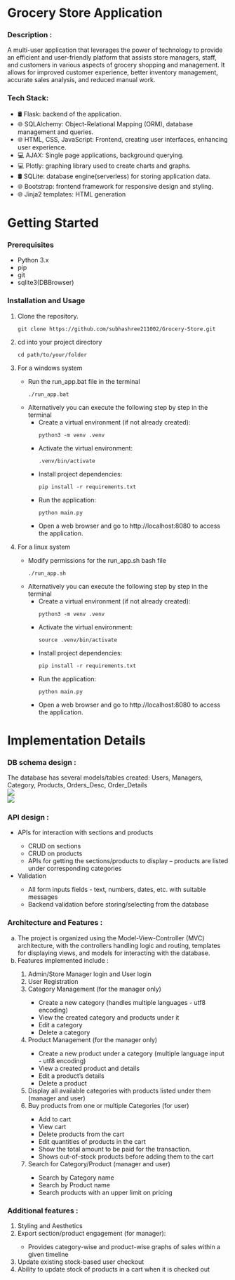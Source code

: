 <h1>Grocery Store Application</h1>
<h3>Description :</h3>
A multi-user application that leverages the power of technology to provide an efficient and user-friendly platform that assists store managers, staff, and customers in various aspects of grocery shopping and management. It allows for improved customer experience, better inventory management, accurate sales analysis, and reduced manual work.

<h3>Tech Stack:</h3>
<ul>
    <li>🛢  Flask: backend of the application.</li>
    <li>🌐 SQLAlchemy: Object-Relational Mapping (ORM), database management and queries.</li>
    <li>🌐 HTML, CSS, JavaScript: Frontend, creating user interfaces, enhancing user experience.</li>
    <li>💻 AJAX: Single page applications, background querying.</li>
    <li>💻 Plotly: graphing library used to create charts and graphs.</li>
    <li>🛢  SQLite: database engine(serverless) for storing application data.</li>
    <li>🌐 Bootstrap: frontend framework for responsive design and styling.</li>
    <li>🌐 Jinja2 templates: HTML generation</li>
</ul>

<h1>Getting Started</h1>
<h3>Prerequisites</h3>
<ul>
    <li>Python 3.x</li>
    <li>pip</li>
    <li>git</li>
    <li>sqlite3(DBBrowser)</li>
</ul>

 
<h3>Installation and Usage</h3>

1. Clone the repository.
    ```
    git clone https://github.com/subhashree211002/Grocery-Store.git
    ```
    
2. cd into your project directory
    ```
    cd path/to/your/folder
    ```
    
3.  For a windows system    
    - Run the run_app.bat file in the terminal
        ```
        ./run_app.bat
        ```
    - Alternatively you can execute the following step by step in the terminal
        - Create a virtual environment (if not already created):
          ```
          python3 -m venv .venv
          ```
        - Activate the virtual environment:
          ```
          .venv/bin/activate
          ```
        - Install project dependencies:
          ```
          pip install -r requirements.txt
          ```
        - Run the application:
          ```
          python main.py
          ```
        - Open a web browser and go to http://localhost:8080 to access the application.
          
        
4. For a linux system
    - Modify permissions for the run_app.sh bash file
        ```
        ./run_app.sh
        ```
    - Alternatively you can execute the following step by step in the terminal
        - Create a virtual environment (if not already created):
          ```
          python3 -m venv .venv
          ```
        - Activate the virtual environment:
          ```
          source .venv/bin/activate
          ```
        - Install project dependencies:
          ```
          pip install -r requirements.txt
          ```
        - Run the application:
          ```
          python main.py
          ```
        - Open a web browser and go to http://localhost:8080 to access the application.


<h1>Implementation Details</h1>
<h3>DB schema design : </h3>
    The database has several models/tables created: Users, Managers, Category, Products, Orders_Desc, Order_Details<br>
    <img src='https://github.com/subhashree211002/Grocery-Store/assets/67853431/d21301fc-24e4-474f-8951-691375c8ab38'><br>
    <img src='https://github.com/subhashree211002/Grocery-Store/assets/67853431/a7203b1d-b893-4694-afa5-e75a5cba8ea1'>



<h3>API design : </h3>
    <ul>
        <li>APIs for interaction with sections and products</li>
            <ul>
                <li>CRUD on sections</li>
                <li>CRUD on products</li>
                <li>APIs for getting the sections/products to display – products are listed under corresponding categories</li>
            </ul>
        <li>Validation</li>
            <ul>
                <li>All form inputs fields - text, numbers, dates, etc. with suitable messages</li>
                <li>Backend validation before storing/selecting from the database</li>
            </ul>
    </ul>

<h3>Architecture and Features : </h3>
    <ol type='a'>
        <li> The project is organized using the Model-View-Controller (MVC) architecture, with the controllers handling logic and routing, templates for displaying views, and models for interacting with the database. </li>
        <li>Features implemented include : </li>
            <ol>
                <li>Admin/Store Manager login and User login</li>
                <li>User Registration</li>
                <li>Category Management (for the manager only)</li>
                    <ul>
                        <li>Create a new category (handles multiple languages - utf8 encoding)</li>
                        <li>View the created category and products under it</li>
                        <li>Edit a category</li>
                        <li>Delete a category</li>
                    </ul>
                <li>Product Management (for the manager only)</li>
                    <ul>
                        <li>Create a new product under a category (multiple language input - utf8 encoding)</li>
                        <li>View a created product and details</li>
                        <li>Edit a product’s details</li>
                        <li>Delete a product</li>
                    </ul>
                <li>Display all available categories with products listed under them (manager and user)</li>
                <li>Buy products from one or multiple Categories (for user)</li>
                    <ul>
                        <li>Add to cart</li>
                        <li>View cart</li>
                        <li>Delete products from the cart</li>
                        <li>Edit quantities of products in the cart</li>
                        <li>Show the total amount to be paid for the transaction.</li>
                        <li>Shows out-of-stock products before adding them to the cart</li>
                    </ul>
                <li>Search for Category/Product (manager and user)</li>
                    <ul>
                        <li>Search by Category name</li>
                        <li>Search by Product name</li>
                        <li>Search products with an upper limit on pricing</li>
                    </ul>
            </ol>
    </ol>

<h3>Additional features : </h3>
    <ol>
        <li>Styling and Aesthetics</li>
        <li>Export section/product engagement (for manager):</li>
            <ul><li>Provides category-wise and product-wise graphs of sales within a given timeline</li></ul>
        <li>Update existing stock-based user checkout</li>
        <li>Ability to update stock of products in a cart when it is checked out</li>
    </ol>
